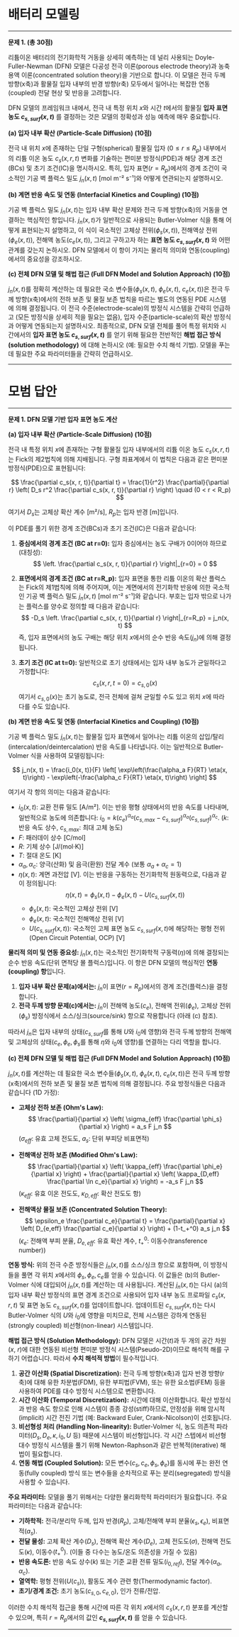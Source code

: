 # 배터리 모델링

---

**문제 1. (총 30점)**

리튬이온 배터리의 전기화학적 거동을 상세히 예측하는 데 널리 사용되는 Doyle-Fuller-Newman (DFN) 모델은 다공성 전극 이론(porous electrode theory)과 농축 용액 이론(concentrated solution theory)을 기반으로 합니다. 이 모델은 전극 두께 방향(x축)과 활물질 입자 내부의 반경 방향(r축) 모두에서 일어나는 복잡한 연동(coupled) 전달 현상 및 반응을 고려합니다.

DFN 모델의 프레임워크 내에서, 전극 내 특정 위치 $x$와 시간 $t$에서의 활물질 **입자 표면 농도 $c_{s,surf}(x, t)$** 를 결정하는 것은 모델의 정확성과 성능 예측에 매우 중요합니다.

**(a) 입자 내부 확산 (Particle-Scale Diffusion) (10점)**

전극 내 위치 $x$에 존재하는 단일 구형(spherical) 활물질 입자 ($0 \le r \le R_p$) 내부에서의 리튬 이온 농도 $c_s(x, r, t)$ 변화를 기술하는 편미분 방정식(PDE)과 해당 경계 조건(BCs) 및 초기 조건(IC)을 명시하시오. 특히, 입자 표면($r=R_p$)에서의 경계 조건이 국소적인 기공 벽 플럭스 밀도 $j_n(x, t)$ [mol m⁻² s⁻¹]와 어떻게 연관되는지 설명하시오.

**(b) 계면 반응 속도 및 연동 (Interfacial Kinetics and Coupling) (10점)**

기공 벽 플럭스 밀도 $j_n(x, t)$는 입자 내부 확산 문제와 전극 두께 방향(x축)의 거동을 연결하는 핵심적인 항입니다. $j_n(x, t)$가 일반적으로 사용되는 Butler-Volmer 식을 통해 어떻게 표현되는지 설명하고, 이 식이 국소적인 고체상 전위($\phi_s(x,t)$), 전해액상 전위($\phi_e(x,t)$), 전해액 농도($c_e(x,t)$), 그리고 구하고자 하는 **표면 농도 $c_{s,surf}(x,t)$** 와 어떤 관계를 갖는지 논하시오. DFN 모델에서 이 항이 가지는 물리적 의미와 연동(coupling)에서의 중요성을 강조하시오.

**(c) 전체 DFN 모델 및 해법 접근 (Full DFN Model and Solution Approach) (10점)**

$j_n(x, t)$를 정확히 계산하는 데 필요한 국소 변수들($\phi_s(x,t)$, $\phi_e(x,t)$, $c_e(x,t)$)은 전극 두께 방향(x축)에서의 전하 보존 및 물질 보존 법칙을 따르는 별도의 연동된 PDE 시스템에 의해 결정됩니다. 이 전극 수준(electrode-scale)의 방정식 시스템을 간략히 언급하고 (모든 방정식을 상세히 적을 필요는 없음), 입자 수준(particle-scale)의 확산 방정식과 어떻게 연동되는지 설명하시오. 최종적으로, DFN 모델 전체를 풀어 특정 위치와 시간에서의 **입자 표면 농도 $c_{s,surf}(x, t)$** 를 얻기 위해 필요한 전반적인 **해법 접근 방식(solution methodology)** 에 대해 논하시오 (예: 필요한 수치 해석 기법). 모델을 푸는 데 필요한 주요 파라미터들을 간략히 언급하시오.

---

# 모범 답안

---

**문제 1. DFN 모델 기반 입자 표면 농도 계산**

**(a) 입자 내부 확산 (Particle-Scale Diffusion) (10점)**

전극 내 특정 위치 $x$에 존재하는 구형 활물질 입자 내부에서의 리튬 이온 농도 $c_s(x, r, t)$는 Fick의 제2법칙에 의해 지배됩니다. 구형 좌표계에서 이 법칙은 다음과 같은 편미분 방정식(PDE)으로 표현됩니다:

$$
\frac{\partial c_s(x, r, t)}{\partial t} = \frac{1}{r^2} \frac{\partial}{\partial r} \left( D_s r^2 \frac{\partial c_s(x, r, t)}{\partial r} \right) \quad (0 < r < R_p)
$$

여기서 $D_s$는 고체상 확산 계수 [m²/s], $R_p$는 입자 반경 [m]입니다.

이 PDE를 풀기 위한 경계 조건(BCs)과 초기 조건(IC)은 다음과 같습니다:

1.  **중심에서의 경계 조건 (BC at r=0):** 입자 중심에서는 농도 구배가 0이어야 하므로 (대칭성):
    $$
    \left. \frac{\partial c_s(x, r, t)}{\partial r} \right|_{r=0} = 0
    $$

2.  **표면에서의 경계 조건 (BC at r=R_p):** 입자 표면을 통한 리튬 이온의 확산 플럭스는 Fick의 제1법칙에 의해 주어지며, 이는 계면에서의 전기화학 반응에 의한 국소적인 기공 벽 플럭스 밀도 $j_n(x, t)$ [mol m⁻² s⁻¹]와 같습니다. 부호는 입자 밖으로 나가는 플럭스를 양수로 정의할 때 다음과 같습니다:
    $$
    -D_s \left. \frac{\partial c_s(x, r, t)}{\partial r} \right|_{r=R_p} = j_n(x, t)
    $$
    즉, 입자 표면에서의 농도 구배는 해당 위치 $x$에서의 순수 반응 속도($j_n$)에 의해 결정됩니다.

3.  **초기 조건 (IC at t=0):** 일반적으로 초기 상태에서는 입자 내부 농도가 균일하다고 가정합니다:
    $$
    c_s(x, r, t=0) = c_{s,0}(x)
    $$
    여기서 $c_{s,0}(x)$는 초기 농도로, 전극 전체에 걸쳐 균일할 수도 있고 위치 $x$에 따라 다를 수도 있습니다.

**(b) 계면 반응 속도 및 연동 (Interfacial Kinetics and Coupling) (10점)**

기공 벽 플럭스 밀도 $j_n(x, t)$는 활물질 입자 표면에서 일어나는 리튬 이온의 삽입/탈리(intercalation/deintercalation) 반응 속도를 나타냅니다. 이는 일반적으로 Butler-Volmer 식을 사용하여 모델링됩니다:

$$
j_n(x, t) = \frac{i_0(x, t)}{F} \left[ \exp\left(\frac{\alpha_a F}{RT} \eta(x, t)\right) - \exp\left(-\frac{\alpha_c F}{RT} \eta(x, t)\right) \right]
$$

여기서 각 항의 의미는 다음과 같습니다:
* $i_0(x, t)$: 교환 전류 밀도 [A/m²]. 이는 반응 평형 상태에서의 반응 속도를 나타내며, 일반적으로 농도에 의존합니다: $i_0 = k (c_e)^{\alpha_a} (c_{s,max} - c_{s,surf})^{\alpha_a} (c_{s,surf})^{\alpha_c}$. ($k$: 반응 속도 상수, $c_{s,max}$: 최대 고체 농도)
* $F$: 패러데이 상수 [C/mol]
* $R$: 기체 상수 [J/(mol·K)]
* $T$: 절대 온도 [K]
* $\alpha_a, \alpha_c$: 양극(산화) 및 음극(환원) 전달 계수 (보통 $\alpha_a + \alpha_c = 1$)
* $\eta(x, t)$: 계면 과전압 [V]. 이는 반응을 구동하는 전기화학적 원동력으로, 다음과 같이 정의됩니다:
    $$
    \eta(x, t) = \phi_s(x, t) - \phi_e(x, t) - U(c_{s,surf}(x, t))
    $$
    * $\phi_s(x, t)$: 국소적인 고체상 전위 [V]
    * $\phi_e(x, t)$: 국소적인 전해액상 전위 [V]
    * $U(c_{s,surf}(x, t))$: 국소적인 고체 표면 농도 $c_{s,surf}(x, t)$에 해당하는 평형 전위 (Open Circuit Potential, OCP) [V]

**물리적 의미 및 연동 중요성:**
$j_n(x, t)$는 국소적인 전기화학적 구동력($\eta$)에 의해 결정되는 순수 반응 속도(단위 면적당 몰 플럭스)입니다. 이 항은 DFN 모델의 핵심적인 **연동(coupling) 항**입니다.
1.  **입자 내부 확산 문제(a)에서는:** $j_n$이 표면($r=R_p$)에서의 경계 조건(플럭스)을 결정합니다.
2.  **전극 두께 방향 문제(c)에서는:** $j_n$이 전해액 농도($c_e$), 전해액 전위($\phi_e$), 고체상 전위($\phi_s$) 방정식에서 소스/싱크(source/sink) 항으로 작용합니다 (아래 (c) 참조).

따라서 $j_n$은 입자 내부의 상태($c_{s,surf}$를 통해 $U$와 $i_0$에 영향)와 전극 두께 방향의 전해액 및 고체상의 상태($c_e, \phi_e, \phi_s$를 통해 $\eta$와 $i_0$에 영향)를 연결하는 다리 역할을 합니다.

**(c) 전체 DFN 모델 및 해법 접근 (Full DFN Model and Solution Approach) (10점)**

$j_n(x, t)$를 계산하는 데 필요한 국소 변수들($\phi_s(x,t)$, $\phi_e(x,t)$, $c_e(x,t)$)은 전극 두께 방향(x축)에서의 전하 보존 및 물질 보존 법칙에 의해 결정됩니다. 주요 방정식들은 다음과 같습니다 (1D 가정):

* **고체상 전하 보존 (Ohm's Law):**
    $$
    \frac{\partial}{\partial x} \left( \sigma_{eff} \frac{\partial \phi_s}{\partial x} \right) = a_s F j_n
    $$
    ($\sigma_{eff}$: 유효 고체 전도도, $a_s$: 단위 부피당 비표면적)

* **전해액상 전하 보존 (Modified Ohm's Law):**
    $$
    \frac{\partial}{\partial x} \left( \kappa_{eff} \frac{\partial \phi_e}{\partial x} \right) + \frac{\partial}{\partial x} \left( \kappa_{D,eff} \frac{\partial \ln c_e}{\partial x} \right) = -a_s F j_n
    $$
    ($\kappa_{eff}$: 유효 이온 전도도, $\kappa_{D,eff}$: 확산 전도도 항)

* **전해액상 물질 보존 (Concentrated Solution Theory):**
    $$
    \epsilon_e \frac{\partial c_e}{\partial t} = \frac{\partial}{\partial x} \left( D_{e,eff} \frac{\partial c_e}{\partial x} \right) + (1-t_+^0) a_s j_n
    $$
    ($\epsilon_e$: 전해액 부피 분율, $D_{e,eff}$: 유효 확산 계수, $t_+^0$: 이동수(transference number))

**연동 방식:**
위의 전극 수준 방정식들은 $j_n(x, t)$를 소스/싱크 항으로 포함하며, 이 방정식들을 풀면 각 위치 $x$에서의 $\phi_s, \phi_e, c_e$를 얻을 수 있습니다. 이 값들은 (b)의 Butler-Volmer 식에 대입되어 $j_n(x, t)$를 계산하는 데 사용됩니다. 계산된 $j_n(x, t)$는 다시 (a)의 입자 내부 확산 방정식의 표면 경계 조건으로 사용되어 입자 내부 농도 프로파일 $c_s(x, r, t)$ 및 표면 농도 $c_{s,surf}(x, t)$를 업데이트합니다. 업데이트된 $c_{s,surf}(x, t)$는 다시 Butler-Volmer 식의 $U$와 $i_0$에 영향을 미치므로, 전체 시스템은 강하게 연동된(strongly coupled) 비선형(non-linear) 시스템입니다.

**해법 접근 방식 (Solution Methodology):**
DFN 모델은 시간($t$)과 두 개의 공간 차원($x$, $r$)에 대한 연동된 비선형 편미분 방정식 시스템(Pseudo-2D)이므로 해석적 해를 구하기 어렵습니다. 따라서 **수치 해석적 방법**이 필수적입니다.
1.  **공간 이산화 (Spatial Discretization):** 전극 두께 방향(x축)과 입자 반경 방향(r축)에 대해 유한 차분법(FDM), 유한 부피법(FVM), 또는 유한 요소법(FEM) 등을 사용하여 PDE를 대수 방정식 시스템으로 변환합니다.
2.  **시간 이산화 (Temporal Discretization):** 시간에 대해 이산화합니다. 확산 방정식과 반응 속도 항으로 인해 시스템이 종종 강성(stiff)하므로, 안정성을 위해 암시적(implicit) 시간 전진 기법 (예: Backward Euler, Crank-Nicolson)이 선호됩니다.
3.  **비선형성 처리 (Handling Non-linearity):** Butler-Volmer 식, 농도 의존적 파라미터($D_s, D_e, \kappa, i_0, U$ 등) 때문에 시스템이 비선형입니다. 각 시간 스텝에서 비선형 대수 방정식 시스템을 풀기 위해 Newton-Raphson과 같은 반복적(iterative) 해법이 필요합니다.
4.  **연동 해법 (Coupled Solution):** 모든 변수($c_s, c_e, \phi_s, \phi_e$)를 동시에 푸는 완전 연동(fully coupled) 방식 또는 변수들을 순차적으로 푸는 분리(segregated) 방식을 사용할 수 있습니다.

**주요 파라미터:**
모델을 풀기 위해서는 다양한 물리화학적 파라미터가 필요합니다. 주요 파라미터는 다음과 같습니다:
* **기하학적:** 전극/분리막 두께, 입자 반경($R_p$), 고체/전해액 부피 분율($\epsilon_s, \epsilon_e$), 비표면적($a_s$).
* **전달 물성:** 고체 확산 계수($D_s$), 전해액 확산 계수($D_e$), 고체 전도도($\sigma$), 전해액 전도도($\kappa$), 이동수($t_+^0$). (이들 중 다수는 농도/온도 의존성을 가질 수 있음)
* **반응 속도론:** 반응 속도 상수($k$) 또는 기준 교환 전류 밀도($i_{0,ref}$), 전달 계수($\alpha_a, \alpha_c$).
* **열역학:** 평형 전위($U(c_s)$), 활동도 계수 관련 항(Thermodynamic factor).
* **초기/경계 조건:** 초기 농도($c_{s,0}, c_{e,0}$), 인가 전류/전압.

이러한 수치 해석적 접근을 통해 시간에 따른 각 위치 $x$에서의 $c_s(x, r, t)$ 분포를 계산할 수 있으며, 특히 $r=R_p$에서의 값인 **$c_{s,surf}(x, t)$** 를 얻을 수 있습니다.

---
